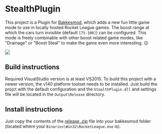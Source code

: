 # StealthPlugin
This project is a Plugin for [Bakkesmod](https://bakkesmod.com/), which adds a new fun little game mode to use in locally hosted Rocket League games. The boost range at which the cars turn invisible (default `[75-100]`) can be configured. This mode is freely combinable with other boost related game modes, like "Drainage" or "Boost Steal" to make the game even more interesting. 😉

![](StealthPlugin.gif)

## Build instructions
Required VisualStudio version is at least VS2015. To build this project with a newer version, the v140 platform toolset needs to be installed. Just build the projct with the default configuration and the `StealthPlugin.dll` and settings file will be located in the `Output\Release` directory.

## Install instructions
Just copy the contents of the [release .zip](https://github.com/lSoleyl/StealthPlugin/releases/download/v1.1/StealthPlugin.zip) file into your bakkesmod folder (located where your `Binaries\Win32\RocketLeague.exe` is).
